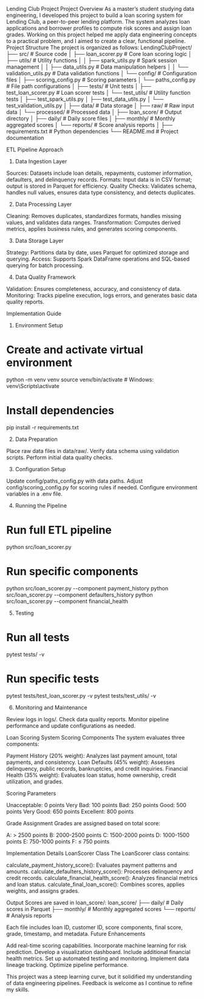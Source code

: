 Lending Club Project
Project Overview
As a master’s student studying data engineering, I developed this project to build a loan scoring system for Lending Club, a peer-to-peer lending platform. The system analyzes loan applications and borrower profiles to compute risk scores and assign loan grades. Working on this project helped me apply data engineering concepts to a practical problem, and I aimed to create a clear, functional pipeline.
Project Structure
The project is organized as follows:
LendingClubProject/
├── src/                                # Source code
│   ├── loan_scorer.py                 # Core loan scoring logic
│   ├── utils/                         # Utility functions
│   │   ├── spark_utils.py             # Spark session management
│   │   ├── data_utils.py              # Data manipulation helpers
│   │   └── validation_utils.py        # Data validation functions
│   └── config/                        # Configuration files
│       ├── scoring_config.py          # Scoring parameters
│       └── paths_config.py            # File path configurations
│
├── tests/                             # Unit tests
│   ├── test_loan_scorer.py            # Loan scorer tests
│   └── test_utils/                    # Utility function tests
│       ├── test_spark_utils.py
│       ├── test_data_utils.py
│       └── test_validation_utils.py
│
├── data/                              # Data storage
│   ├── raw/                           # Raw input data
│   └── processed/                     # Processed data
│
├── loan_score/                        # Output directory
│   ├── daily/                         # Daily score files
│   ├── monthly/                       # Monthly aggregated scores
│   └── reports/                       # Score analysis reports
│
├── requirements.txt                   # Python dependencies
└── README.md                          # Project documentation

ETL Pipeline Approach
1. Data Ingestion Layer

Sources: Datasets include loan details, repayments, customer information, defaulters, and delinquency records.
Formats: Input data is in CSV format; output is stored in Parquet for efficiency.
Quality Checks: Validates schema, handles null values, ensures data type consistency, and detects duplicates.

2. Data Processing Layer

Cleaning: Removes duplicates, standardizes formats, handles missing values, and validates data ranges.
Transformation: Computes derived metrics, applies business rules, and generates scoring components.

3. Data Storage Layer

Strategy: Partitions data by date, uses Parquet for optimized storage and querying.
Access: Supports Spark DataFrame operations and SQL-based querying for batch processing.

4. Data Quality Framework

Validation: Ensures completeness, accuracy, and consistency of data.
Monitoring: Tracks pipeline execution, logs errors, and generates basic data quality reports.

Implementation Guide
1. Environment Setup
# Create and activate virtual environment
python -m venv venv
source venv/bin/activate  # Windows: venv\Scripts\activate

# Install dependencies
pip install -r requirements.txt

2. Data Preparation

Place raw data files in data/raw/.
Verify data schema using validation scripts.
Perform initial data quality checks.

3. Configuration Setup

Update config/paths_config.py with data paths.
Adjust config/scoring_config.py for scoring rules if needed.
Configure environment variables in a .env file.

4. Running the Pipeline
# Run full ETL pipeline
python src/loan_scorer.py

# Run specific components
python src/loan_scorer.py --component payment_history
python src/loan_scorer.py --component defaulters_history
python src/loan_scorer.py --component financial_health

5. Testing
# Run all tests
pytest tests/ -v

# Run specific tests
pytest tests/test_loan_scorer.py -v
pytest tests/test_utils/ -v

6. Monitoring and Maintenance

Review logs in logs/.
Check data quality reports.
Monitor pipeline performance and update configurations as needed.

Loan Scoring System
Scoring Components
The system evaluates three components:

Payment History (20% weight): Analyzes last payment amount, total payments, and consistency.
Loan Defaults (45% weight): Assesses delinquency, public records, bankruptcies, and credit inquiries.
Financial Health (35% weight): Evaluates loan status, home ownership, credit utilization, and grades.

Scoring Parameters

Unacceptable: 0 points
Very Bad: 100 points
Bad: 250 points
Good: 500 points
Very Good: 650 points
Excellent: 800 points

Grade Assignment
Grades are assigned based on total score:

A: > 2500 points
B: 2000-2500 points
C: 1500-2000 points
D: 1000-1500 points
E: 750-1000 points
F: ≤ 750 points

Implementation Details
LoanScorer Class
The LoanScorer class contains:

calculate_payment_history_score(): Evaluates payment patterns and amounts.
calculate_defaulters_history_score(): Processes delinquency and credit records.
calculate_financial_health_score(): Analyzes financial metrics and loan status.
calculate_final_loan_score(): Combines scores, applies weights, and assigns grades.

Output
Scores are saved in loan_score/:
loan_score/
├── daily/                             # Daily scores in Parquet
├── monthly/                           # Monthly aggregated scores
└── reports/                           # Analysis reports

Each file includes loan ID, customer ID, score components, final score, grade, timestamp, and metadata.
Future Enhancements

Add real-time scoring capabilities.
Incorporate machine learning for risk prediction.
Develop a visualization dashboard.
Include additional financial health metrics.
Set up automated testing and monitoring.
Implement data lineage tracking.
Optimize pipeline performance.

This project was a steep learning curve, but it solidified my understanding of data engineering pipelines. Feedback is welcome as I continue to refine my skills.
